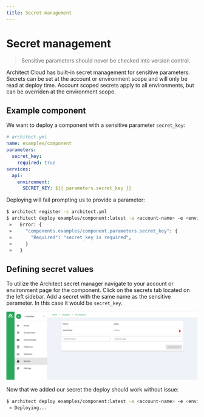 ```yaml
---
title: Secret management
---
```


# Secret management

> Sensitive parameters should never be checked into version control.

Architect Cloud has built-in secret management for sensitive parameters.
Secrets can be set at the account or environment scope and will only be read at deploy time. Account scoped secrets apply to all environments, but can be overriden at the environment scope.

## Example component

We want to deploy a component with a sensitive parameter `secret_key`:

```yaml
# architect.yml
name: examples/component
parameters:
  secret_key:
    required: true
services:
  api:
    environment:
      SECRET_KEY: ${{ parameters.secret_key }}
```

Deploying will fail prompting us to provide a parameter:

```sh
$ architect register -c architect.yml
$ architect deploy examples/component:latest -a <account-name> -e <environment-name>
 »   Error: {
 »     "components.examples/component.parameters.secret_key": {
 »       "Required": "secret_key is required",
 »     }
 »   }
```

## Defining secret values

To utilize the Architect secret manager navigate to your account or environment page for the component. Click on the secrets tab located on the left sidebar. Add a secret with the same name as the sensitive parameter. In this case it would be `secret_key`.

![Secret Manager](./images/secret-manager-screenshot.png)

Now that we added our secret the deploy should work without issue:
```sh
$ architect deploy examples/component:latest -a <account-name> -e <environment-name>
 » Deploying...
```

